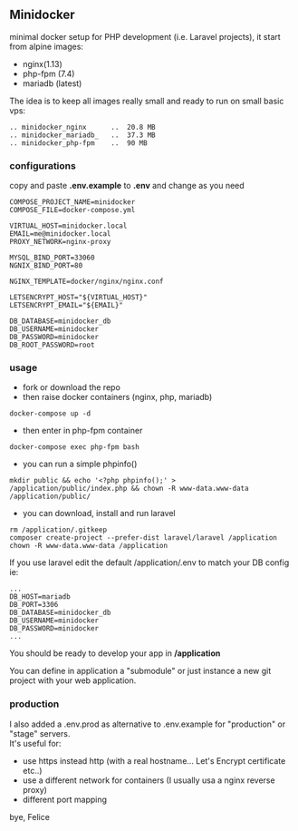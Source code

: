 ## Minidocker 

minimal docker setup for PHP development (i.e. Laravel projects),
it start from alpine images:   
- nginx(1.13)  
- php-fpm (7.4)
- mariadb (latest)

The idea is to keep all images really small and ready to run on small basic vps:

```
.. minidocker_nginx      ..  20.8 MB  
.. minidocker_mariadb_   ..  37.3 MB
.. minidocker_php-fpm    ..  90 MB
```

### configurations
copy and paste __.env.example__ to __.env__ and change as you need
```.dotenv
COMPOSE_PROJECT_NAME=minidocker
COMPOSE_FILE=docker-compose.yml

VIRTUAL_HOST=minidocker.local
EMAIL=me@minidocker.local
PROXY_NETWORK=nginx-proxy

MYSQL_BIND_PORT=33060
NGNIX_BIND_PORT=80

NGINX_TEMPLATE=docker/nginx/nginx.conf

LETSENCRYPT_HOST="${VIRTUAL_HOST}"
LETSENCRYPT_EMAIL="${EMAIL}"

DB_DATABASE=minidocker_db
DB_USERNAME=minidocker
DB_PASSWORD=minidocker
DB_ROOT_PASSWORD=root

```



### usage

- fork or download the repo 
- then raise docker containers (nginx, php, mariadb)

```
docker-compose up -d
```

- then enter in php-fpm container

```
docker-compose exec php-fpm bash
```

- you can run a simple phpinfo() 
```
mkdir public && echo '<?php phpinfo();' > /application/public/index.php && chown -R www-data.www-data /application/public/

```
- you can download, install and run laravel 

```
rm /application/.gitkeep
composer create-project --prefer-dist laravel/laravel /application
chown -R www-data.www-data /application

```
If you use laravel edit the default /application/.env to match your DB config ie:
```dotenv
...
DB_HOST=mariadb
DB_PORT=3306
DB_DATABASE=minidocker_db
DB_USERNAME=minidocker
DB_PASSWORD=minidocker
...
```
 

You should be ready to develop your app in __/application__

You can define in application a "submodule" or just instance a new git project with your web application.
 




### production

I also added a .env.prod as alternative to .env.example for "production" or "stage" servers.  
It's useful for:

- use https instead http (with a real hostname... Let's Encrypt certificate etc..)
- use a different network for containers (I usually usa a nginx reverse proxy) 
- different port mapping 


bye,
Felice
